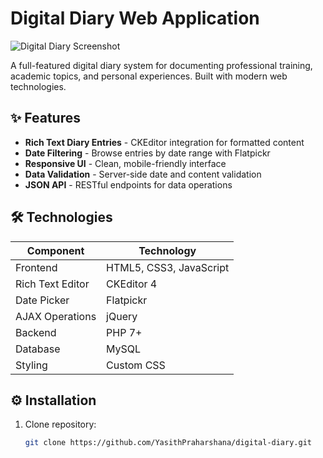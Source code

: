 # Digital Diary Web Application

![Digital Diary Screenshot](screenshot.png) <!-- Add actual screenshot later -->

A full-featured digital diary system for documenting professional training, academic topics, and personal experiences. Built with modern web technologies.

## ✨ Features
- **Rich Text Diary Entries** - CKEditor integration for formatted content
- **Date Filtering** - Browse entries by date range with Flatpickr
- **Responsive UI** - Clean, mobile-friendly interface
- **Data Validation** - Server-side date and content validation
- **JSON API** - RESTful endpoints for data operations

## 🛠️ Technologies
| Component          | Technology       |
|--------------------|------------------|
| Frontend           | HTML5, CSS3, JavaScript |
| Rich Text Editor   | CKEditor 4      |
| Date Picker        | Flatpickr       |
| AJAX Operations    | jQuery          |
| Backend            | PHP 7+          |
| Database           | MySQL           |
| Styling            | Custom CSS      |

## ⚙️ Installation
1. Clone repository:
   ```bash
   git clone https://github.com/YasithPraharshana/digital-diary.git
